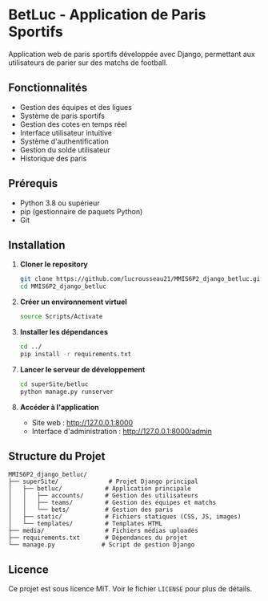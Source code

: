 # BetLuc - Application de Paris Sportifs

Application web de paris sportifs développée avec Django, permettant aux utilisateurs de parier sur des matchs de football.

## Fonctionnalités

- Gestion des équipes et des ligues
- Système de paris sportifs
- Gestion des cotes en temps réel
- Interface utilisateur intuitive
- Système d'authentification
- Gestion du solde utilisateur
- Historique des paris

## Prérequis

- Python 3.8 ou supérieur
- pip (gestionnaire de paquets Python)
- Git

## Installation

1. **Cloner le repository**
   ```bash
   git clone https://github.com/lucrousseau21/MMIS6P2_django_betluc.git
   cd MMIS6P2_django_betluc
   ```

2. **Créer un environnement virtuel**
   ```bash
   source Scripts/Activate
   ```

3. **Installer les dépendances**
   ```bash
   cd ../
   pip install -r requirements.txt
   ```

<!-- 4. **Configurer les variables d'environnement**
   - Créez un fichier `.env` à la racine du projet
   - Ajoutez les variables suivantes :
     ```
     DEBUG=True
     SECRET_KEY=votre_clé_secrète
     DATABASE_URL=sqlite:///db.sqlite3
     ``` -->

<!-- 5. **Effectuer les migrations de la base de données**
   ```bash
   python manage.py makemigrations
   python manage.py migrate
   ``` -->

<!-- 6. **Créer un superutilisateur (admin)**
   ```bash
   python manage.py createsuperuser
   ``` -->

7. **Lancer le serveur de développement**
   ```bash
   cd superSite/betluc
   python manage.py runserver
   ```

8. **Accéder à l'application**
   - Site web : http://127.0.0.1:8000
   - Interface d'administration : http://127.0.0.1:8000/admin

## Structure du Projet

```
MMIS6P2_django_betluc/
├── superSite/              # Projet Django principal
│   ├── betluc/            # Application principale
│   │   ├── accounts/      # Gestion des utilisateurs
│   │   ├── teams/         # Gestion des équipes et matchs
│   │   └── bets/          # Gestion des paris
│   ├── static/            # Fichiers statiques (CSS, JS, images)
│   └── templates/         # Templates HTML
├── media/                 # Fichiers médias uploadés
├── requirements.txt       # Dépendances du projet
└── manage.py             # Script de gestion Django
```

<!-- ## Utilisation

1. **Créer un compte**
   - Accédez à http://127.0.0.1:8000/accounts/register/
   - Remplissez le formulaire d'inscription

2. **Se connecter**
   - Accédez à http://127.0.0.1:8000/accounts/login/
   - Entrez vos identifiants

3. **Effectuer un pari**
   - Parcourez les matchs disponibles
   - Sélectionnez un match
   - Choisissez votre type de pari et le montant
   - Confirmez votre pari

## Développement

Pour contribuer au projet :

1. Créez une nouvelle branche
   ```bash
   git checkout -b feature/nouvelle-fonctionnalite
   ```

2. Faites vos modifications

3. Committez vos changements
   ```bash
   git add .
   git commit -m "Description des modifications"
   ```

4. Poussez vos modifications
   ```bash
   git push origin feature/nouvelle-fonctionnalite
   ```

## Support

Pour toute question ou problème, veuillez :
- Ouvrir une issue sur GitHub
- Contacter l'équipe de développement -->

## Licence

Ce projet est sous licence MIT. Voir le fichier `LICENSE` pour plus de détails. 